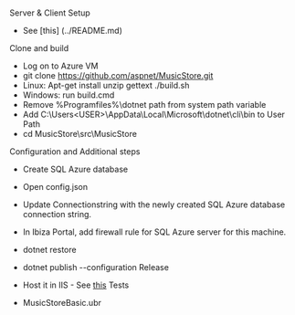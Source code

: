#
Server & Client Setup
- See [this] (../README.md)
  
Clone and build
- Log on to Azure VM
- git clone https://github.com/aspnet/MusicStore.git
- Linux: 
        Apt-get install unzip gettext
        ./build.sh
- Windows: run build.cmd
- Remove %Programfiles%\dotnet path from system path variable
- Add C:\Users\<USER>\AppData\Local\Microsoft\dotnet\cli\bin to User Path
- cd MusicStore\src\MusicStore

Configuration and Additional steps
- Create SQL Azure database
- Open config.json
- Update Connectionstring with the newly created SQL Azure database connection string.
- In Ibiza Portal, add firewall rule for SQL Azure server for this machine.

- dotnet restore
- dotnet publish --configuration Release
- Host it in IIS - See [this](../README.md)
Tests
- MusicStoreBasic.ubr
    